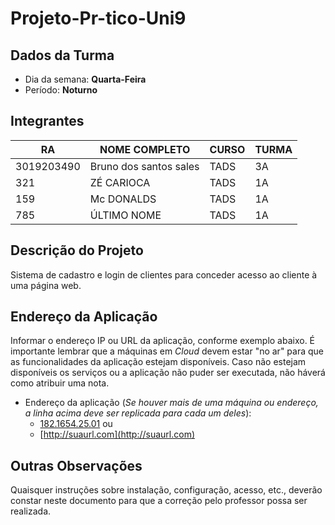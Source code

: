 # Projeto-Pr-tico-Uni9

## Dados da Turma
* Dia da semana: **Quarta-Feira**
* Período: **Noturno**

## Integrantes
| RA         | NOME COMPLETO | CURSO | TURMA |
|------------|---------------|-------|-------|
| 3019203490 | Bruno dos santos sales  | TADS  | 3A    |
| 321        | ZÉ CARIOCA    | TADS  | 1A    |
| 159        | Mc DONALDS    | TADS  | 1A    |
| 785        | ÚLTIMO NOME   | TADS  | 1A    |

## Descrição do Projeto
Sistema de cadastro e login de clientes para conceder acesso ao cliente à uma página web.

## Endereço da Aplicação
Informar o endereço IP ou URL da aplicação, conforme exemplo abaixo. É importante lembrar que a máquinas em *Cloud* devem estar "no ar" para que as funcionalidades da aplicação estejam disponíveis. Caso não estejam disponíveis os serviços ou a aplicação não puder ser executada, não háverá como atribuir uma nota.

* Endereço da aplicação (*Se houver mais de uma máquina ou endereço, a linha acima deve ser replicada para cada um deles*):
	+ [182.1654.25.01](http://www.182.1654.25.01/) ou
	+ [http://suaurl.com](http://suaurl.com)

## Outras Observações
Quaisquer instruções sobre instalação, configuração, acesso, etc., deverão constar neste documento para que a correção pelo professor possa ser realizada.
